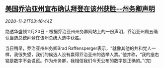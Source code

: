 <!--1605930914000-->
[美国乔治亚州宣布确认拜登在该州获胜--州务卿声明](https://cn.reuters.com/article/us-georgia-election-biden-1121-idCNKBS281055)
------

<div><i>2020-11-21T03:46:44Z</i></div><p>路透华盛顿11月20日 - 根据乔治亚州州务卿网站上的一份声明，乔治亚州周五确认当选总统拜登在该州总统大选中获胜。</p><p>当日稍早，乔治亚州州务卿Brad Raffensperger表示，“就像其他的共和党人一样，我很失望，我们的候选人没有赢得乔治亚州的选举人票。”他并称，“我的座右铭是数字不会说谎。作为州务卿，我相信我们今天公布的数字是正确的。”(完)</p>
